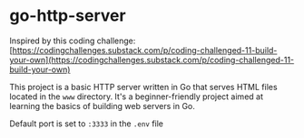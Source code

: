 # go-http-server

Inspired by this coding challenge:
[https://codingchallenges.substack.com/p/coding-challenged-11-build-your-own](https://codingchallenges.substack.com/p/coding-challenged-11-build-your-own)

This project is a basic HTTP server written in Go that serves HTML files located in the `www` directory. It's a beginner-friendly project aimed at learning the basics of building web servers in Go.

Default port is set to `:3333` in the `.env` file
